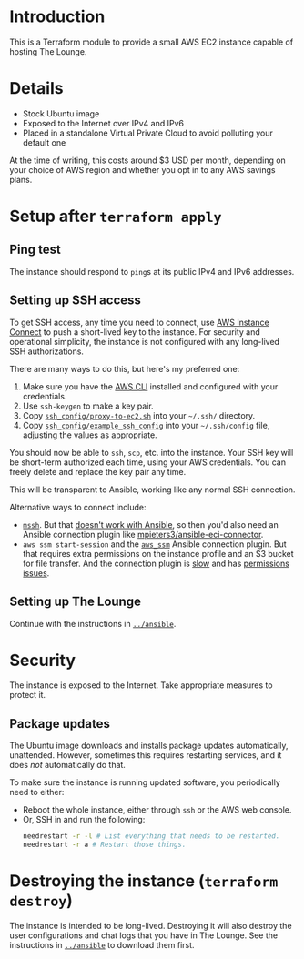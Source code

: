 # Introduction

This is a Terraform module to provide a small AWS EC2 instance capable of hosting The Lounge.

# Details

* Stock Ubuntu image
* Exposed to the Internet over IPv4 and IPv6
* Placed in a standalone Virtual Private Cloud to avoid polluting your default one

At the time of writing, this costs around $3 USD per month, depending on your choice of AWS region and whether you opt in to any AWS savings plans.

# Setup after `terraform apply`

## Ping test

The instance should respond to `ping`s at its public IPv4 and IPv6 addresses.

## Setting up SSH access

To get SSH access, any time you need to connect, use [AWS Instance Connect](https://docs.aws.amazon.com/AWSEC2/latest/UserGuide/Connect-using-EC2-Instance-Connect.html) to push a short-lived key to the instance.
For security and operational simplicity, the instance is not configured with any long-lived SSH authorizations.

There are many ways to do this, but here's my preferred one:

1. Make sure you have the [AWS CLI](https://docs.aws.amazon.com/cli/latest/userguide) installed and configured with your credentials.
2. Use `ssh-keygen` to make a key pair.
3. Copy [`ssh_config/proxy-to-ec2.sh`](ssh_config/proxy-to-ec2.sh) into your `~/.ssh/` directory.
4. Copy [`ssh_config/example_ssh_config`](ssh_config/example_ssh_config) into your `~/.ssh/config` file, adjusting the values as appropriate.

You should now be able to `ssh`, `scp`, etc. into the instance.
Your SSH key will be short-term authorized each time, using your AWS credentials. You can freely delete and replace the key pair any time.

This will be transparent to Ansible, working like any normal SSH connection.

Alternative ways to connect include:

* [`mssh`](https://github.com/aws/aws-ec2-instance-connect-cli).
  But that [doesn't work with Ansible](https://github.com/aws/aws-ec2-instance-connect-cli/issues/24), so then you'd also need an Ansible connection plugin like [mpieters3/ansible-eci-connector](https://github.com/mpieters3/ansible-eci-connector).
* `aws ssm start-session` and the [`aws_ssm`](https://docs.ansible.com/ansible/latest/collections/community/aws/aws_ssm_connection.html) Ansible connection plugin.
  But that requires extra permissions on the instance profile and an S3 bucket for file transfer.
  And the connection plugin is [slow](https://github.com/ansible-collections/community.aws/issues/1148) and has [permissions issues](https://github.com/ansible-collections/community.aws/issues/853).

## Setting up The Lounge

Continue with the instructions in [`../ansible`](../ansible).

# Security

The instance is exposed to the Internet. Take appropriate measures to protect it.

## Package updates

The Ubuntu image downloads and installs package updates automatically, unattended. However, sometimes this requires restarting services, and it does *not* automatically do that.

To make sure the instance is running updated software, you periodically need to either:

* Reboot the whole instance, either through `ssh` or the AWS web console.
* Or, SSH in and run the following:
  ```bash
  needrestart -r -l # List everything that needs to be restarted.
  needrestart -r a # Restart those things.
  ```

# Destroying the instance (`terraform destroy`)

The instance is intended to be long-lived.
Destroying it will also destroy the user configurations and chat logs that you have in The Lounge.
See the instructions in [`../ansible`](../ansible) to download them first.
